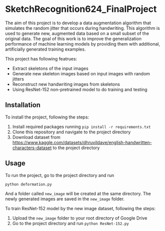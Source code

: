# SketchRecognition624_FinalProject
 The aim of this project is to develop a data augmentation algorithm that simulates the random jitter that occurs during handwriting. This algorithm is  used to generate new, augmented data based on a small subset of the original data. The goal of this work is to improve the generalization performance of machine learning models by providing them with additional, artificially generated training examples.
 
This project has following featrues:
- Extract skeletons of the input images
- Generate new skeleton images based on input images with random jitters
- Reconstruct new handwriting images from skeletons
- Using ResNet-152 non-pretrained model to do training and testing

## Installation
To install the project, following the steps:
1. Install required packages running `pip install -r requirements.txt`
2. Clone this repository and navigate to the project directory
3. Download dataset from https://www.kaggle.com/datasets/dhruvildave/english-handwritten-characters-dataset to the project directory

## Usage
To run the project, go to the project directory and run
```
python deformation.py
```
And a folder called `new_image` will be created at the same directory. The newly generated images are saved in the `new_image` folder.

To train ResNet-152 model by the new image dataset, following the steps:
1. Upload the `new_image` folder to your root directory of Google Drive
2. Go to the project directory and run ```python ResNet-152.py```
